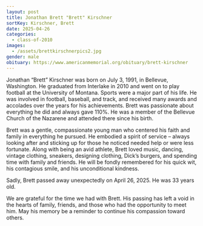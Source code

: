 ```yaml
---
layout: post
title: Jonathan Brett "Brett" Kirschner
sortKey: Kirschner, Brett
date: 2025-04-26
categories:
  - class-of-2010
images:
  - /assets/brettkirschnerpics2.jpg
gender: male
obituary: https://www.americanmemorial.org/obituary/brett-kirschner
---
```

Jonathan “Brett” Kirschner was born on July 3, 1991, in Bellevue, Washington. He graduated from Interlake in 2010 and went on to play football at the University of Montana. Sports were a major part of his life. He was involved in football, baseball, and track, and received many awards and accolades over the years for his achievements. Brett was passionate about everything he did and always gave 110%. He was a member of the Bellevue Church of the Nazarene and attended there since his birth.

Brett was a gentle, compassionate young man who centered his faith and family in everything he pursued. He embodied a spirit of service – always looking after and sticking up for those he noticed needed help or were less fortunate. Along with being an avid athlete, Brett loved music, dancing, vintage clothing, sneakers, designing clothing, Dick’s burgers, and spending time with family and friends. He will be fondly remembered for his quick wit, his contagious smile, and his unconditional kindness.

Sadly, Brett passed away unexpectedly on April 26, 2025. He was 33 years old.

We are grateful for the time we had with Brett. His passing has left a void in the hearts of family, friends, and those who had the opportunity to meet him. May his memory be a reminder to continue his compassion toward others.